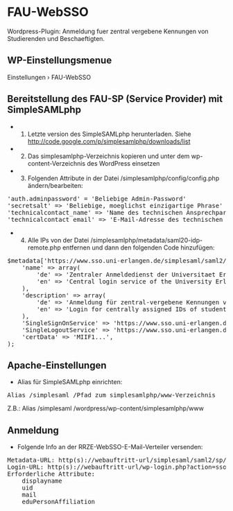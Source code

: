 FAU-WebSSO
==========

Wordpress-Plugin: Anmeldung fuer zentral vergebene Kennungen von Studierenden und Beschaeftigten.

WP-Einstellungsmenue
-------------------- 

Einstellungen › FAU-WebSSO

Bereitstellung des FAU-SP (Service Provider) mit SimpleSAMLphp
--------------------------------------------------------------

- 1. Letzte version des SimpleSAMLphp herunterladen. Siehe http://code.google.com/p/simplesamlphp/downloads/list
- 2. Das simplesamlphp-Verzeichnis kopieren und unter dem wp-content-Verzeichnis des WordPress einsetzen
- 3. Folgenden Attribute in der Datei /simplesamlphp/config/config.php ändern/bearbeiten:

<pre>
'auth.adminpassword' = 'Beliebige Admin-Password'
'secretsalt' => 'Beliebige, moeglichst einzigartige Phrase'
'technicalcontact_name' => 'Name des technischen Ansprechpartners'
'technicalcontact_email' => 'E-Mail-Adresse des technischen Ansprechpartners'
</pre>

- 4. Alle IPs von der Datei /simplesamlphp/metadata/saml20-idp-remote.php entfernen und dann den folgenden Code hinzufügen:

<pre>
$metadata['https://www.sso.uni-erlangen.de/simplesaml/saml2/idp/metadata.php'] = array(
    'name' => array(
        'de' => 'Zentraler Anmeldedienst der Universitaet Erlangen-Nuernberg',
        'en' => 'Central login service of the University Erlangen-Nuernberg',
    ),  
    'description' => array(
        'de' => 'Anmeldung für zentral-vergebene Kennungen von Studierenden und Beschaeftigten der Universitaet Erlangen-Nuernberg.',
        'en' => 'Login for centrally assigned IDs of students and employees of the University Erlangen-Nürnberg.'
    ),
    'SingleSignOnService' => 'https://www.sso.uni-erlangen.de/simplesaml/saml2/idp/SSOService.php',    
    'SingleLogoutService' => 'https://www.sso.uni-erlangen.de/simplesaml/saml2/idp/SingleLogoutService.php',
    'certData' => 'MIIF1...',
);
</pre>

Apache-Einstellungen
--------------------

- Alias für SimpleSAMLphp einrichten:

<pre>Alias /simplesaml /Pfad zum simplesamlphp/www-Verzeichnis</pre>

Z.B.: Alias /simplesaml /wordpress/wp-content/simplesamlphp/www


Anmeldung
---------

- Folgende Info an der RRZE-WebSSO-E-Mail-Verteiler versenden:

<pre>
Metadata-URL: http(s)://webauftritt-url/simplesaml/saml2/sp/metadata.php
Login-URL: http(s)://webauftritt-url/wp-login.php?action=sso
Erforderliche Attribute: 
	displayname
	uid
	mail
	eduPersonAffiliation
</pre>